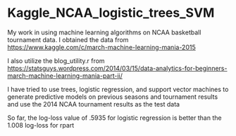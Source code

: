 # Kaggle_NCAA_logistic_trees_SVM
My work in using machine learning algorithms on NCAA basketball tournament data. I obtained the data from https://www.kaggle.com/c/march-machine-learning-mania-2015

I also utilize the blog_utility.r from https://statsguys.wordpress.com/2014/03/15/data-analytics-for-beginners-march-machine-learning-mania-part-ii/

I have tried to use trees, logistic regression, and support vector machines to generate predictive models on previous seasons and tournament results and use the 2014 NCAA tournament results as the test data

So far, the log-loss value of .5935 for logistic regression is better than the 1.008 log-loss for rpart
